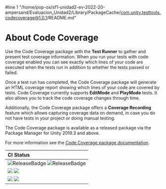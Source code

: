 #line 1 "/home/pop-os/sf1-unidad2-ev-2022-20-ampersand/Evaluacion_Unidad2/Library/PackageCache/com.unity.testtools.codecoverage@1.0.1/README.md"
# About Code Coverage

Use the Code Coverage package with the **Test Runner** to gather and present test coverage information. When you run your tests with code coverage enabled you can see exactly which lines of your code are executed when the tests run in addition to whether the tests passed or failed.

Once a test run has completed, the Code Coverage package will generate an HTML coverage report showing which lines of your code are covered by tests. Code Coverage currently supports **EditMode** and **PlayMode** tests. It also allows you to track the code coverage changes through time.

Additionally, the Code Coverage package offers a **Coverage Recording** feature which allows capturing coverage data on demand, in case you do not have tests in your project or doing manual testing.

The Code Coverage package is available as a released package via the Package Manager for Unity 2019.3 and above.

For more information see the [Code Coverage package documentation](https://docs.unity3d.com/Packages/com.unity.testtools.codecoverage@latest).

|CI Status|
|:---|
|![ReleaseBadge](https://badges.cds.internal.unity3d.com/packages/com.unity.testtools.codecoverage/candidates-badge.svg) ![ReleaseBadge](https://badges.cds.internal.unity3d.com/packages/com.unity.testtools.codecoverage/release-badge.svg)|
|[![](https://badges.cds.internal.unity3d.com/packages/com.unity.testtools.codecoverage/build-badge.svg?branch=master&testWorkflow=package-isolation)](https://badges.cds.internal.unity3d.com/packages/com.unity.testtools.codecoverage/build-info?branch=master&testWorkflow=package-isolation) [![](https://badges.cds.internal.unity3d.com/packages/com.unity.testtools.codecoverage/warnings-badge.svg?branch=master)](https://badges.cds.internal.unity3d.com/packages/com.unity.testtools.codecoverage/warnings-info?branch=master)|
|[![](https://badges.cds.internal.unity3d.com/packages/com.unity.testtools.codecoverage/dependencies-badge.svg?branch=master&testWorkflow=updated-dependencies)](https://badges.cds.internal.unity3d.com/packages/com.unity.testtools.codecoverage/dependencies-info?branch=master&testWorkflow=updated-dependencies) [![](https://badges.cds.internal.unity3d.com/packages/com.unity.testtools.codecoverage/dependants-badge.svg)](https://badges.cds.internal.unity3d.com/packages/com.unity.testtools.codecoverage/dependants-info)|
